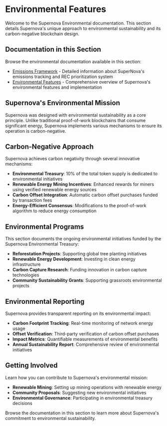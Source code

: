 # Environmental Features

Welcome to the Supernova Environmental documentation. This section details Supernova's unique approach to environmental sustainability and its carbon-negative blockchain design.

## Documentation in this Section

Browse the environmental documentation available in this section:

- [Emissions Framework](/docs/environmental/emissions-framework) - Detailed information about SuperNova's emissions tracking and REC prioritization system
- [Environmental Features](/docs/environmental/environmental-features) - Comprehensive overview of Supernova's environmental features and implementation

## Supernova's Environmental Mission

Supernova was designed with environmental sustainability as a core principle. Unlike traditional proof-of-work blockchains that consume significant energy, Supernova implements various mechanisms to ensure its operation is carbon-negative.

## Carbon-Negative Approach

Supernova achieves carbon negativity through several innovative mechanisms:

- **Environmental Treasury**: 10% of the total token supply is dedicated to environmental initiatives
- **Renewable Energy Mining Incentives**: Enhanced rewards for miners using verified renewable energy sources
- **Carbon Offset Integration**: Automatic carbon offset purchases funded by transaction fees
- **Energy-Efficient Consensus**: Modifications to the proof-of-work algorithm to reduce energy consumption

## Environmental Programs

This section documents the ongoing environmental initiatives funded by the Supernova Environmental Treasury:

- **Reforestation Projects**: Supporting global tree planting initiatives
- **Renewable Energy Development**: Investing in clean energy infrastructure
- **Carbon Capture Research**: Funding innovation in carbon capture technologies
- **Community Sustainability Grants**: Supporting grassroots environmental projects

## Environmental Reporting

Supernova provides transparent reporting on its environmental impact:

- **Carbon Footprint Tracking**: Real-time monitoring of network energy usage
- **Offset Verification**: Third-party verification of carbon offset purchases
- **Impact Metrics**: Quantifiable measurements of environmental benefits
- **Annual Sustainability Report**: Comprehensive review of environmental initiatives

## Getting Involved

Learn how you can contribute to Supernova's environmental mission:

- **Renewable Mining**: Setting up mining operations with renewable energy
- **Community Proposals**: Suggesting new environmental initiatives
- **Environmental Governance**: Participating in environmental treasury decisions

Browse the documentation in this section to learn more about Supernova's commitment to environmental sustainability. 